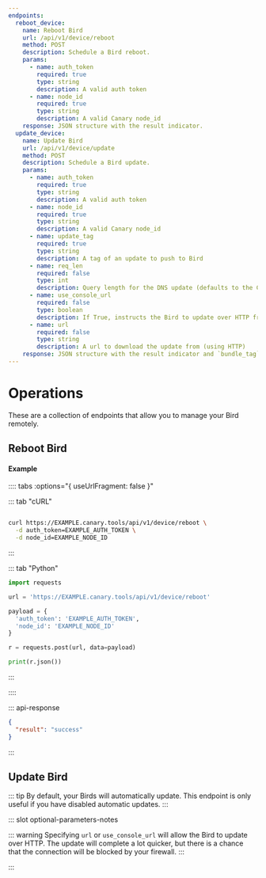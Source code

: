 ```yaml
---
endpoints:
  reboot_device:
    name: Reboot Bird
    url: /api/v1/device/reboot
    method: POST
    description: Schedule a Bird reboot.
    params:
      - name: auth_token
        required: true
        type: string
        description: A valid auth token
      - name: node_id
        required: true
        type: string
        description: A valid Canary node_id
    response: JSON structure with the result indicator.
  update_device:
    name: Update Bird
    url: /api/v1/device/update
    method: POST
    description: Schedule a Bird update.
    params:
      - name: auth_token
        required: true
        type: string
        description: A valid auth token
      - name: node_id
        required: true
        type: string
        description: A valid Canary node_id
      - name: update_tag
        required: true
        type: string
        description: A tag of an update to push to Bird
      - name: req_len
        required: false
        type: int
        description: Query length for the DNS update (defaults to the Console-specified setting)
      - name: use_console_url
        required: false
        type: boolean
        description: If True, instructs the Bird to update over HTTP from the Console
      - name: url
        required: false
        type: string
        description: A url to download the update from (using HTTP)
    response: JSON structure with the result indicator and `bundle_tag` if successful.
---
```


# Operations

These are a collection of endpoints that allow you to manage your Bird remotely.

<APIEndpoints :endpoints="$page.frontmatter.endpoints" :path="$page.regularPath"/>

## Reboot Bird

<APIDetails :endpoint="$page.frontmatter.endpoints.reboot_device"/>

#### Example

:::: tabs :options="{ useUrlFragment: false }"

::: tab "cURL"

``` bash

curl https://EXAMPLE.canary.tools/api/v1/device/reboot \
  -d auth_token=EXAMPLE_AUTH_TOKEN \
  -d node_id=EXAMPLE_NODE_ID

```

:::


::: tab "Python"

``` python
import requests

url = 'https://EXAMPLE.canary.tools/api/v1/device/reboot'

payload = {
  'auth_token': 'EXAMPLE_AUTH_TOKEN',
  'node_id': 'EXAMPLE_NODE_ID'
}

r = requests.post(url, data=payload)

print(r.json())

```

:::

::::


::: api-response
```json
{
  "result": "success"
}
```
:::


## Update Bird

::: tip
By default, your Birds will automatically update. This endpoint is only useful if you have disabled automatic updates.
:::

<APIDetails :endpoint="$page.frontmatter.endpoints.update_device">

  ::: slot optional-parameters-notes

  ::: warning
  Specifying `url` or `use_console_url` will allow the Bird to update over HTTP. The update will complete a lot quicker, but there is a chance that the connection will be blocked by your firewall.
  :::

  :::

</APIDetails>
